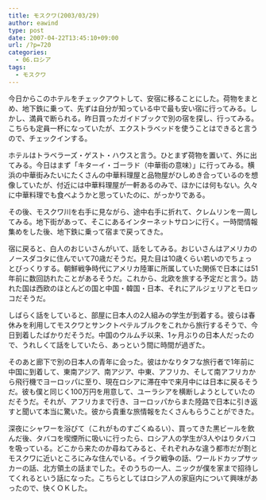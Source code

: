 ```yaml
---
title: モスクワ(2003/03/29)
author: eawind
type: post
date: 2007-04-22T13:45:10+09:00
url: /?p=720
categories:
  - 06.ロシア
tags:
  - モスクワ
---
```

今日からこのホテルをチェックアウトして、安宿に移ることにした。荷物をまとめ、地下鉄に乗って、先ずは自分が知っている中で最も安い宿に行ってみる。しかし、満員で断られる。昨日買ったガイドブックで別の宿を探し、行ってみる。こちらも定員一杯になっていたが、エクストラベッドを使うことはできると言うので、チェックインする。

ホテルはトラベラーズ・ゲスト・ハウスと言う。ひとまず荷物を置いて、外に出てみる。今日はまず「キターイ・ゴーラド（中華街の意味）」に行ってみる。横浜の中華街みたいにたくさんの中華料理屋と品物屋がひしめき合っているのを想像していたが、付近には中華料理屋が一軒あるのみで、ほかには何もない。久々に中華料理でも食べようかと思っていたのに、がっかりである。

その後、モスクワ川を右手に見ながら、途中右手に折れて、クレムリンを一周してみる。地下街があって、そこにあるインターネットサロンに行く。一時間情報集めをした後、地下鉄に乗って宿まで戻ってきた。

宿に戻ると、白人のおじいさんがいて、話をしてみる。おじいさんはアメリカのノースダコタに住んでいて70歳だそうだ。見た目は10歳くらい若いのでちょっとびっくりする。朝鮮戦争時代にアメリカ陸軍に所属していた関係で日本には51年前に数回訪れたことがあるそうだ。これから、北欧を旅する予定だと言う。訪れた国は西欧のほとんどの国と中国・韓国・日本、それにアルジェリアとモロッコだそうだ。

しばらく話をしていると、部屋に日本人の2人組みの学生が到着する。彼らは春休みを利用してモスクワとサンクトペテルブルクをこれから旅行するそうで、今日到着したばかりだそうだ。中国のウルムチ以来、1ヶ月ぶりの日本人だったので、うれしくて話をしていたら、あっという間に時間が過ぎた。

そのあと廊下で別の日本人の青年に会った。彼はかなりタフな旅行者で1年前に中国に到着して、東南アジア、南アジア、中東、アフリカ、そして南アフリカから飛行機でヨーロッパに至り、現在ロシアに滞在中で来月中には日本に戻るそうだ。彼も僕と同じく100万円を用意して、ユーラシアを横断しようとしていたのだそうだ。それが、アフリカまで行き、ヨーロッパからまた陸路で日本に引き返すと聞いて本当に驚いた。彼から貴重な旅情報をたくさんもらうことができた。

深夜にシャワーを浴びて（これがものすごくぬるい）、買ってきた黒ビールを飲んだ後、タバコを喫煙所に吸いに行ったら、ロシア人の学生が3人やはりタバコを吸っている。どこから来たのか尋ねてみると、それぞれみな違う都市だが割とモスクワに近いところにみな住んでいる。イラク戦争の話、ワールドカップサッカーの話、北方領土の話までした。そのうちの一人、ニックが僕を家まで招待してくれるという話になった。こちらとしてはロシア人の家庭内について興味があったので、快くＯＫした。
